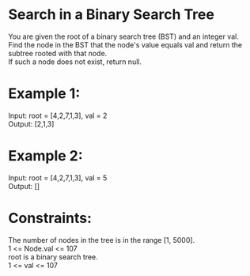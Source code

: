 #  Search in a Binary Search Tree

You are given the root of a binary search tree (BST) and an integer val.  
Find the node in the BST that the node's value equals val and return the subtree rooted with that node.  
If such a node does not exist, return null.

# Example 1:
Input: root = [4,2,7,1,3], val = 2  
Output: [2,1,3]  

# Example 2:
Input: root = [4,2,7,1,3], val = 5  
Output: []

# Constraints:
The number of nodes in the tree is in the range [1, 5000].  
1 <= Node.val <= 107  
root is a binary search tree.  
1 <= val <= 107